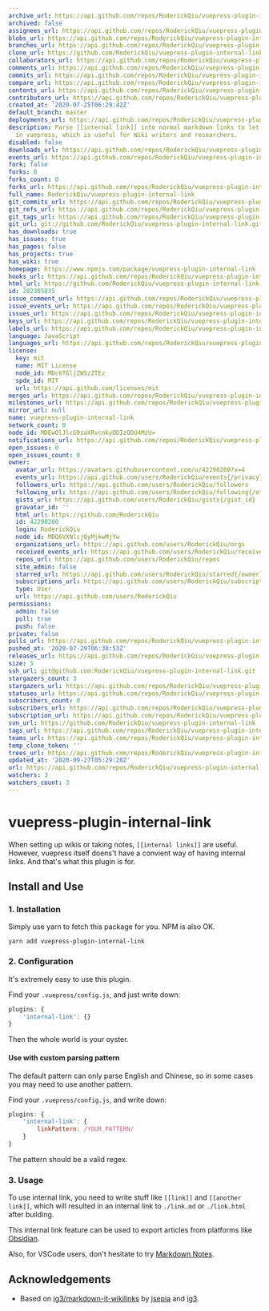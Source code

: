 ```yaml
---
archive_url: https://api.github.com/repos/RoderickQiu/vuepress-plugin-internal-link/{archive_format}{/ref}
archived: false
assignees_url: https://api.github.com/repos/RoderickQiu/vuepress-plugin-internal-link/assignees{/user}
blobs_url: https://api.github.com/repos/RoderickQiu/vuepress-plugin-internal-link/git/blobs{/sha}
branches_url: https://api.github.com/repos/RoderickQiu/vuepress-plugin-internal-link/branches{/branch}
clone_url: https://github.com/RoderickQiu/vuepress-plugin-internal-link.git
collaborators_url: https://api.github.com/repos/RoderickQiu/vuepress-plugin-internal-link/collaborators{/collaborator}
comments_url: https://api.github.com/repos/RoderickQiu/vuepress-plugin-internal-link/comments{/number}
commits_url: https://api.github.com/repos/RoderickQiu/vuepress-plugin-internal-link/commits{/sha}
compare_url: https://api.github.com/repos/RoderickQiu/vuepress-plugin-internal-link/compare/{base}...{head}
contents_url: https://api.github.com/repos/RoderickQiu/vuepress-plugin-internal-link/contents/{+path}
contributors_url: https://api.github.com/repos/RoderickQiu/vuepress-plugin-internal-link/contributors
created_at: '2020-07-25T06:29:42Z'
default_branch: master
deployments_url: https://api.github.com/repos/RoderickQiu/vuepress-plugin-internal-link/deployments
description: Parse [[internal link]] into normal markdown links to let them be supported
  in vuepress, which is useful for Wiki writers and researchers.
disabled: false
downloads_url: https://api.github.com/repos/RoderickQiu/vuepress-plugin-internal-link/downloads
events_url: https://api.github.com/repos/RoderickQiu/vuepress-plugin-internal-link/events
fork: false
forks: 0
forks_count: 0
forks_url: https://api.github.com/repos/RoderickQiu/vuepress-plugin-internal-link/forks
full_name: RoderickQiu/vuepress-plugin-internal-link
git_commits_url: https://api.github.com/repos/RoderickQiu/vuepress-plugin-internal-link/git/commits{/sha}
git_refs_url: https://api.github.com/repos/RoderickQiu/vuepress-plugin-internal-link/git/refs{/sha}
git_tags_url: https://api.github.com/repos/RoderickQiu/vuepress-plugin-internal-link/git/tags{/sha}
git_url: git://github.com/RoderickQiu/vuepress-plugin-internal-link.git
has_downloads: true
has_issues: true
has_pages: false
has_projects: true
has_wiki: true
homepage: https://www.npmjs.com/package/vuepress-plugin-internal-link
hooks_url: https://api.github.com/repos/RoderickQiu/vuepress-plugin-internal-link/hooks
html_url: https://github.com/RoderickQiu/vuepress-plugin-internal-link
id: 282385835
issue_comment_url: https://api.github.com/repos/RoderickQiu/vuepress-plugin-internal-link/issues/comments{/number}
issue_events_url: https://api.github.com/repos/RoderickQiu/vuepress-plugin-internal-link/issues/events{/number}
issues_url: https://api.github.com/repos/RoderickQiu/vuepress-plugin-internal-link/issues{/number}
keys_url: https://api.github.com/repos/RoderickQiu/vuepress-plugin-internal-link/keys{/key_id}
labels_url: https://api.github.com/repos/RoderickQiu/vuepress-plugin-internal-link/labels{/name}
language: JavaScript
languages_url: https://api.github.com/repos/RoderickQiu/vuepress-plugin-internal-link/languages
license:
  key: mit
  name: MIT License
  node_id: MDc6TGljZW5zZTEz
  spdx_id: MIT
  url: https://api.github.com/licenses/mit
merges_url: https://api.github.com/repos/RoderickQiu/vuepress-plugin-internal-link/merges
milestones_url: https://api.github.com/repos/RoderickQiu/vuepress-plugin-internal-link/milestones{/number}
mirror_url: null
name: vuepress-plugin-internal-link
network_count: 0
node_id: MDEwOlJlcG9zaXRvcnkyODIzODU4MzU=
notifications_url: https://api.github.com/repos/RoderickQiu/vuepress-plugin-internal-link/notifications{?since,all,participating}
open_issues: 0
open_issues_count: 0
owner:
  avatar_url: https://avatars.githubusercontent.com/u/42290260?v=4
  events_url: https://api.github.com/users/RoderickQiu/events{/privacy}
  followers_url: https://api.github.com/users/RoderickQiu/followers
  following_url: https://api.github.com/users/RoderickQiu/following{/other_user}
  gists_url: https://api.github.com/users/RoderickQiu/gists{/gist_id}
  gravatar_id: ''
  html_url: https://github.com/RoderickQiu
  id: 42290260
  login: RoderickQiu
  node_id: MDQ6VXNlcjQyMjkwMjYw
  organizations_url: https://api.github.com/users/RoderickQiu/orgs
  received_events_url: https://api.github.com/users/RoderickQiu/received_events
  repos_url: https://api.github.com/users/RoderickQiu/repos
  site_admin: false
  starred_url: https://api.github.com/users/RoderickQiu/starred{/owner}{/repo}
  subscriptions_url: https://api.github.com/users/RoderickQiu/subscriptions
  type: User
  url: https://api.github.com/users/RoderickQiu
permissions:
  admin: false
  pull: true
  push: false
private: false
pulls_url: https://api.github.com/repos/RoderickQiu/vuepress-plugin-internal-link/pulls{/number}
pushed_at: '2020-07-29T06:30:53Z'
releases_url: https://api.github.com/repos/RoderickQiu/vuepress-plugin-internal-link/releases{/id}
size: 5
ssh_url: git@github.com:RoderickQiu/vuepress-plugin-internal-link.git
stargazers_count: 3
stargazers_url: https://api.github.com/repos/RoderickQiu/vuepress-plugin-internal-link/stargazers
statuses_url: https://api.github.com/repos/RoderickQiu/vuepress-plugin-internal-link/statuses/{sha}
subscribers_count: 0
subscribers_url: https://api.github.com/repos/RoderickQiu/vuepress-plugin-internal-link/subscribers
subscription_url: https://api.github.com/repos/RoderickQiu/vuepress-plugin-internal-link/subscription
svn_url: https://github.com/RoderickQiu/vuepress-plugin-internal-link
tags_url: https://api.github.com/repos/RoderickQiu/vuepress-plugin-internal-link/tags
teams_url: https://api.github.com/repos/RoderickQiu/vuepress-plugin-internal-link/teams
temp_clone_token: ''
trees_url: https://api.github.com/repos/RoderickQiu/vuepress-plugin-internal-link/git/trees{/sha}
updated_at: '2020-09-27T05:29:28Z'
url: https://api.github.com/repos/RoderickQiu/vuepress-plugin-internal-link
watchers: 3
watchers_count: 3
---
```


# vuepress-plugin-internal-link

When setting up wikis or taking notes, `[[internal links]]` are useful. However, vuepress itself doens't have a convient way of having internal links. And that's what this plugin is for.

## Install and Use

### 1. Installation

Simply use yarn to fetch this package for you. NPM is also OK.

```shell
yarn add vuepress-plugin-internal-link
```

### 2. Configuration

It's extremely easy to use this plugin.

Find your `.vuepress/config.js`, and just write down:

```js
plugins: {
    'internal-link': {}
}
```

Then the whole world is your oyster.

#### Use with custom parsing pattern

The default pattern can only parse English and Chinese, so in some cases you may need to use another pattern.

Find your `.vuepress/config.js`, and write down:

```js
plugins: {
    'internal-link': {
        linkPattern: /YOUR_PATTERN/
    }
}
```

The pattern should be a valid regex.

### 3. Usage

To use internal link, you need to write stuff like `[[link]]` and `[[another link]]`, which will resulted in an internal link to `./link.md` or `./link.html` after building.

This internal link feature can be used to export articles from platforms like [Obsidian](https://obsidian.md).

Also, for VSCode users, don't hesitate to try [Markdown Notes](https://marketplace.visualstudio.com/items?itemName=kortina.vscode-markdown-notes).

## Acknowledgements

- Based on [ig3/markdown-it-wikilinks](https://github.com/ig3/markdown-it-wikilinks) by [jsepia](https://github.com/jsepia) and [ig3](https://github.com/ig3).
